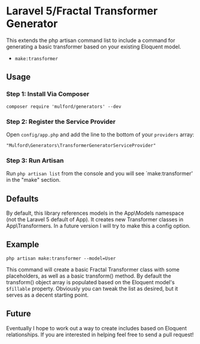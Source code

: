 # Laravel 5/Fractal Transformer Generator

This extends the php artisan command list to include a command for generating a basic transformer based on your existing Eloquent model.

- `make:transformer`

## Usage

### Step 1: Install Via Composer

```
composer require 'mulford/generators' --dev
```

### Step 2: Register the Service Provider

Open `config/app.php` and add the line to the bottom of your `providers` array:

```
"Mulford\Generators\TransformerGeneratorServiceProvider"
```

### Step 3: Run Artisan

Run `php artisan list` from the console and you will see `make:transformer' in the "make" section.

## Defaults

By default, this library references models in the App\Models namespace (not the Laravel 5 default of App). It creates new Transformer classes in App\Transformers. In a future version I will try to make this a config option.

## Example

`php artisan make:transformer --model=User`

This command will create a basic Fractal Transformer class with some placeholders, as well as a basic transform() method. By default the transform() object array is populated based on the Eloquent model's `$fillable` property. Obviously you can tweak the list as desired, but it serves as a decent starting point.

## Future

Eventually I hope to work out a way to create includes based on Eloquent relationships. If you are interested in helping feel free to send a pull request!